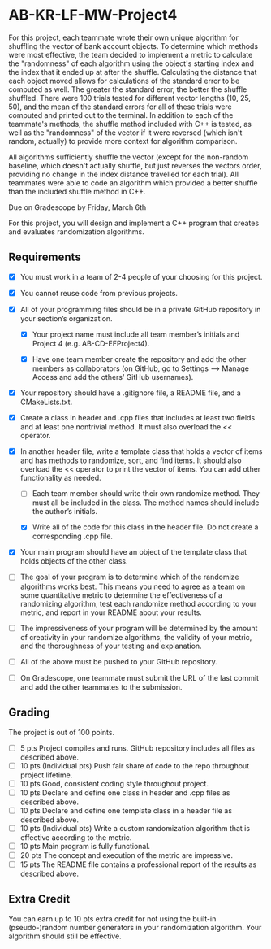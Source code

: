 # AB-KR-LF-MW-Project4

For this project, each teammate wrote their own unique algorithm for shuffling the vector of bank account objects. To determine which methods were most effective,
the team decided to implement a metric to calculate the "randomness" of each algorithm using the object's starting index and the index that it ended up at after the shuffle.
Calculating the distance that each object moved allows for calculations of the standard error to be computed as well. The greater the standard error, the better the shuffle
shuffled. There were 100 trials tested for different vector lengths (10, 25, 50), and the mean of the standard errors for all of these trials were computed and printed out
to the terminal. In addition to each of the teammate's methods, the shuffle method included with C++ is tested, as well as the "randomness" of the vector if it were reversed
(which isn't random, actually) to provide more context for algorithm comparison.

All algorithms sufficiently shuffle the vector (except for the non-random baseline, which doesn't actually shuffle, but just reverses the vectors order, providing no change
in the index distance travelled for each trial). All teammates were able to code an algorithm which provided a better shuffle than the included shuffle method in C++.




Due on Gradescope by Friday, March 6th

For this project, you will design and implement a C++ program that creates and evaluates
randomization algorithms.

## Requirements
- [x] You must work in a team of 2-4 people of your choosing for this project.

- [x] You cannot reuse code from previous projects.

- [x] All of your programming files should be in a private GitHub repository in your section’s organization.
   
    - [x] Your project name must include all team member’s initials and Project 4 (e.g. AB-CD-EFProject4).
  
    - [x] Have one team member create the repository and add the other members as collaborators
          (on GitHub, go to Settings —> Manage Access and add the others’ GitHub usernames).

- [x] Your repository should have a .gitignore file, a README file, and a CMakeLists.txt.

- [x] Create a class in header and .cpp files that includes at least two fields and at least one
      nontrivial method. It must also overload the << operator.

- [x] In another header file, write a template class that holds a vector of items and has methods to
      randomize, sort, and find items. It should also overload the << operator to print the vector of
      items. You can add other functionality as needed.
    
    - [ ] Each team member should write their own randomize method. They must all be included in
      the class. The method names should include the author’s initials.
   
    - [x] Write all of the code for this class in the header file. Do not create a corresponding .cpp file.

- [x] Your main program should have an object of the template class that holds objects of the other class.

- [ ] The goal of your program is to determine which of the randomize algorithms works best. This means you 
      need to agree as a team on some quantitative metric to determine the effectiveness of a randomizing 
      algorithm, test each randomize method according to your metric, and report in your README about 
      your results.

- [ ] The impressiveness of your program will be determined by the amount of creativity in your randomize 
      algorithms, the validity of your metric, and the thoroughness of your testing and explanation.

- [ ] All of the above must be pushed to your GitHub repository.

- [ ] On Gradescope, one teammate must submit the URL of the last commit and add the other teammates to 
      the submission.
     
## Grading
The project is out of 100 points.

- [ ] 5 pts Project compiles and runs. GitHub repository includes all files as described above.
- [ ] 10 pts (Individual pts) Push fair share of code to the repo throughout project lifetime.
- [ ] 10 pts Good, consistent coding style throughout project.
- [ ] 10 pts Declare and define one class in header and .cpp files as described above.
- [ ] 10 pts Declare and define one template class in a header file as described above.
- [ ] 10 pts (Individual pts) Write a custom randomization algorithm that is effective according to the metric.
- [ ] 10 pts Main program is fully functional.
- [ ] 20 pts The concept and execution of the metric are impressive.
- [ ] 15 pts The README file contains a professional report of the results as described above.

## Extra Credit
You can earn up to 10 pts extra credit for not using the built-in (pseudo-)random number generators in your 
randomization algorithm. Your algorithm should still be effective.
